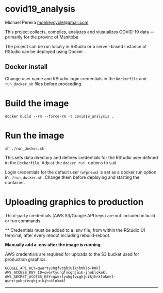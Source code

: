 # covid19_analysis

Michael Pereira <monkeycycle@gmail.com>


This project collects, compiles, analyzes and viusualizes COVID-19 data -- primarily for the provinc of Manitoba.

The project can be run locally in RStudio or a server-based instance of RStudio can be deployed using Docker. 


## Docker install

Change user name and  RStudio login credentials in the `Dockerfile` and `run_docker.sh` files before proceeding

# Build the image

```docker build --rm --force-rm -t covid19_analysis .```

# Run the image

`sh ./run_docker.sh`

This sets data directory and defines credentials for the RStudio user defined in the `Dockerfile`. Adjust the `docker run ` options to suit. 


Login credentials for the default user (`wfpnews`) is set as a docker run option in `./run_docker.sh`. Change them before deploying and starting the container.


# Uploading graphics to production
Third-party credentials (AWS S3/Google API keys) are not included in build or run commands. 

** Credentials must be added to a .env file, from within the RStudio UI terminal, after every reboot including rebuild-reboot.

**Manually add a .env after the image is running.**

AWS credentials are required for uploads to the S3 bucket used for production graphics.


```
GOOGLE_API_KEY=qwertyuhgfvcghjuikjhnklo-kmkl
AWS_ACCESS_KEY_ID=qwertyuhgfvcghjuik-jhnklokmkl
AWS_SECRET_ACCESS_KEY=qwertyuhgfvcghjuikjhnklokmkl-qwertyuhgfvcghjuikjhnklokmkl

```

***** 


